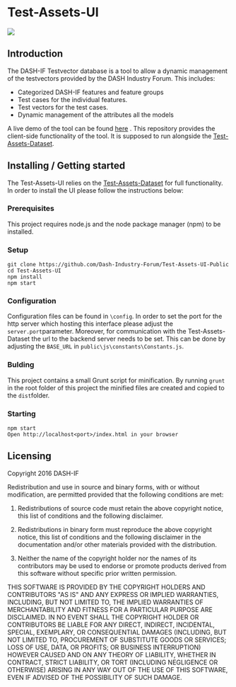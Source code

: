 # Test-Assets-UI


![](http://dashif.org/wp-content/uploads/2014/12/dashif-logo-283x100.jpg)

## Introduction

The DASH-IF Testvector database is a tool to allow a dynamic management of the testvectors provided by the DASH Industry Forum. This includes:

- Categorized DASH-IF features and feature groups
- Test cases for the individual features.
- Test vectors for the test cases.
- Dynamic management of the attributes all the models

A live demo of the tool can be found [here](http://testassets.dashif.org/) . This repository provides the client-side functionality of the tool.
It is supposed to run alongside the [Test-Assets-Dataset](https://github.com/Dash-Industry-Forum/Test-Assets-Dataset-Public).

## Installing / Getting started

The Test-Assets-UI relies on the [Test-Assets-Dataset](https://github.com/Dash-Industry-Forum/Test-Assets-Dataset-Public) for full functionality. In order to install the UI please follow the instructions below:

### Prerequisites
This project requires node.js and the node package manager (npm) to be installed.

### Setup

```shell
git clone https://github.com/Dash-Industry-Forum/Test-Assets-UI-Public 
cd Test-Assets-UI
npm install
npm start
```

### Configuration

Configuration files can be found in `\config`. In order to set the port for the http server which hosting this interface please adjust the `server.port`parameter.
Moreover, for communication with the Test-Assets-Dataset the url to the backend server needs to be set. This can be done by adjusting the `BASE_URL` in `public\js\constants\Constants.js`.

### Bulding
This project contains a small Grunt script for minification. By running `grunt` in the root folder of this project the minified files are created and copied to the `dist`folder. 

### Starting

    npm start
    Open http://localhost<port>/index.html in your browser



## Licensing

Copyright 2016 DASH-IF

Redistribution and use in source and binary forms, with or without modification, are permitted provided that the following conditions are met:

1. Redistributions of source code must retain the above copyright notice, this list of conditions and the following disclaimer.

2. Redistributions in binary form must reproduce the above copyright notice, this list of conditions and the following disclaimer in the documentation and/or other materials provided with the distribution.

3. Neither the name of the copyright holder nor the names of its contributors may be used to endorse or promote products derived from this software without specific prior written permission.

THIS SOFTWARE IS PROVIDED BY THE COPYRIGHT HOLDERS AND CONTRIBUTORS "AS IS" AND ANY EXPRESS OR IMPLIED WARRANTIES, INCLUDING, BUT NOT LIMITED TO, THE IMPLIED WARRANTIES OF MERCHANTABILITY AND FITNESS FOR A PARTICULAR PURPOSE ARE DISCLAIMED. IN NO EVENT SHALL THE COPYRIGHT HOLDER OR CONTRIBUTORS BE LIABLE FOR ANY DIRECT, INDIRECT, INCIDENTAL, SPECIAL, EXEMPLARY, OR CONSEQUENTIAL DAMAGES (INCLUDING, BUT NOT LIMITED TO, PROCUREMENT OF SUBSTITUTE GOODS OR SERVICES; LOSS OF USE, DATA, OR PROFITS; OR BUSINESS INTERRUPTION) HOWEVER CAUSED AND ON ANY THEORY OF LIABILITY, WHETHER IN CONTRACT, STRICT LIABILITY, OR TORT (INCLUDING NEGLIGENCE OR OTHERWISE) ARISING IN ANY WAY OUT OF THE USE OF THIS SOFTWARE, EVEN IF ADVISED OF THE POSSIBILITY OF SUCH DAMAGE.


